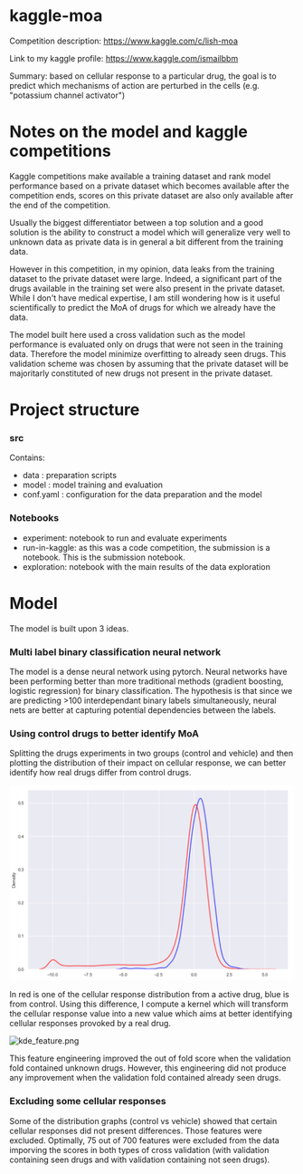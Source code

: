 # kaggle-moa

Competition description: https://www.kaggle.com/c/lish-moa

Link to my kaggle profile: https://www.kaggle.com/ismailbbm

Summary: based on cellular response to a particular drug, the goal is to predict which mechanisms of action are perturbed in the cells (e.g. "potassium channel activator")

# Notes on the model and kaggle competitions

Kaggle competitions make available a training dataset and rank model performance based on a private dataset which becomes available after the competition ends, scores on this private dataset are also only available after the end of the competition.

Usually the biggest differentiator between a top solution and a good solution is the ability to construct a model which will generalize very well to unknown data as private data is in general a bit different from the training data.

However in this competition, in my opinion, data leaks from the training dataset to the private dataset were large. Indeed, a significant part of the drugs available in the training set were also present in the private dataset. While I don't have medical expertise, I am still wondering how is it useful scientifically to predict the MoA of drugs for which we already have the data.

The model built here used a cross validation such as the model performance is evaluated only on drugs that were not seen in the training data. Therefore the model minimize overfitting to already seen drugs. This validation scheme was chosen by assuming that the private dataset will be majoritarly constituted of new drugs not present in the private dataset.

# Project structure

### src

Contains:
* data : preparation scripts
* model : model training and evaluation
* conf.yaml : configuration for the data preparation and the model

### Notebooks

* experiment: notebook to run and evaluate experiments
* run-in-kaggle: as this was a code competition, the submission is a notebook. This is the submission notebook.
* exploration: notebook with the main results of the data exploration


# Model

The model is built upon 3 ideas.

### Multi label binary classification neural network
The model is a dense neural network using pytorch. Neural networks have been performing better than more traditional methods (gradient boosting, logistic regression) for binary classification. The hypothesis is that since we are predicting >100 interdependant binary labels simultaneously, neural nets are better at capturing potential dependencies between the labels.

### Using control drugs to better identify MoA
Splitting the drugs experiments in two groups (control and vehicle) and then plotting the distribution of their impact on cellular response, we can better identify how real drugs differ from control drugs.

![kde.png](https://github.com/ismailbbm/kaggle-moa-2020/blob/master/images/kde.png)

In red is one of the cellular response distribution from a active drug, blue is from control.
Using this difference, I compute a kernel which will transform the cellular response value into a new value which aims at better identifying cellular responses provoked by a real drug.

![kde_feature.png](https://github.com/ismailbbm/kaggle-moa-2020/blob/master/images/kde_features.png)

This feature engineering improved the out of fold score when the validation fold contained unknown drugs. However, this engineering did not produce any improvement when the validation fold contained already seen drugs.


### Excluding some cellular responses

Some of the distribution graphs (control vs vehicle) showed that certain cellular responses did not present differences. Those features were excluded. Optimally, 75 out of 700 features were excluded from the data imporving the scores in both types of cross validation (with validation containing seen drugs and with validation containing not seen drugs).
